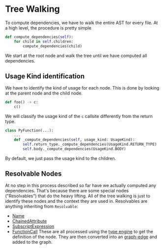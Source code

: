 # Tree Walking

To compute dependencies, we have to walk the entire AST for every file.
At a high level, the procedure is pretty simple

```python
def compute_dependencies(self):
    for child in self.children:
        compute_dependencies(child)
```

We start at the root node and walk the tree until we have computed all dependencies.

## Usage Kind identification

We have to identify the kind of usage for each node. This is done by looking at the parent node and the child node.

```python
def foo() -> c:
    c()
```

We will classify the usage kind of the `c` callsite differently from the return type.

```python
class PyFunction(...):
    ...
    def _compute_dependencies(self, usage_kind: UsageKind):
        self.return_type._compute_dependencies(UsageKind.RETURN_TYPE)
        self.body._compute_dependencies(UsageKind.BODY)

```

By default, we just pass the usage kind to the children.

## Resolvable Nodes

At no step in this process described so far have we actually computed any dependencies. That's because there are some special nodes ("Resolvables") that do the heavy lifting. All of the tree walking is just to identify these nodes and the context they are used in. Resolvables are anything inheriting from `Resolvable`:

- [Name](./name-resolution.md)
- [ChainedAttribute](./chained-attribute.md)
- [SubscriptExpression](./subscript-expression.md)
- [FunctionCall](./function-call.md)
These are all processed using the [type engine](./type-engine.md) to get the definition of the node. They are then converted into an [graph-edge](./edges.md) and added to the graph.
